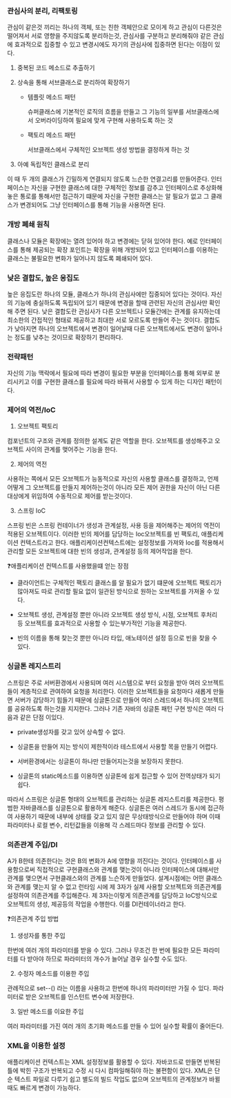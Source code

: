 
### 관심사의 분리, 리팩토링

관심이 같은것 끼리는 하나의 객체, 또는 친한 객체안으로 모이게 하고 관심이 다른것은 떨어져서 서로 영향을 주지않도록 분리하는것, 관심사를 구분하고 분리해줘야 같은 관심에 효과적으로 집중할 수 있고 변경시에도 자기의 관심사에 집중하면 된다는 이점이 있다.

 

1. 중복된 코드 메소드로 추출하기

 

2. 상속을 통해 서브클래스로 분리하여 확장하기

    - 템플릿 메소드 패턴

        슈퍼클래스에 기본적인 로직의  흐름을 만들고 그 기능의 일부를 서브클래스에서 오버라이딩하여 필요에 맞게 구현해 사용하도록 하는 것

    - 팩토리 메소드 패턴

        서브클래스에서 구체적인 오브젝트 생성 방법을 결정하게 하는 것

 

3. 아예 독립적인 클래스로 분리

이 때 두 개의 클래스가 긴밀하게 연결되지 않도록 느슨한 연결고리를 만들어준다. 인터페이스는 자신을 구현한 클래스에 대한 구체적인 정보를 감추고 인터페이스로 추상화해놓은 통로를 통해서만 접근하기 떄문에 자신을 구현한 클래스는 알 필요가 없고 그 클래스가 변경되어도 그냥 인터페이스를 통해 기능을 사용하면 된다.



### 개방 폐쇄 원칙
클래스나 모듈은 확장에는 열려 있어야 하고 변경에는 닫혀 있어야 한다. 예로 인터페이스를 통해 제공되는 확장 포인트는 확장을 위해 개방되어 있고 인터페이스를 이용하는 클래스는 불필요한 변화가 일어나지 않도록 폐쇄되어 있다.

 

### 낮은 결합도, 높은 응집도
높은 응집도란 하나의 모듈, 클래스가 하나의 관심사에만 집중되어 있다는 것이다. 자신의 기능에 충실하도록 독립되어 있기 때문에 변경을 할때 관련된 자신의 관심사만 확인해 주면 된다. 낮은 결합도란 관심사가 다른 오브젝트나 모듈간에는 관계를 유지하는데 최소한의 간접적인 형태로 제공하고 최대한 서로 모르도록 만들어 주는 것이다. 결합도가 낮아지면 하나의 오브젝트에서 변경이 일어날때 다른 오브젝트에서도 변경이 일어나는 정도를 낮추는 것이므로 확장하기 편리하다.

 

### 전략패턴
자신의 기능 맥락에서 필요에 따라 변경이 필요한 부분을 인터페이스를 통해 외부로 분리시키고 이를 구현한 클래스를 필요에 따라 바꿔서 사용할 수 있게 하는 디자인 패턴이다.

 

### 제어의 역전/IoC
1. 오브젝트 팩토리

컴포넌트의 구조와 관계를 정의한 설계도 같은 역할을 한다. 오브젝트를 생성해주고 오브젝트 사이의 관계를 맺어주는 기능을 한다.

 

2. 제어의 역전

사용하는 쪽에서 모든 오브젝트가 능동적으로 자신의 사용할 클래스를 결정하고, 언제 어떻게 그 오브젝트를 만들지 제어하는것이 아니라 모든 제어 권한을 자신이 아닌 다른 대상에게 위임하여 수동적으로 제어를 받는것이다. 

 

3. 스프링 IoC

스프링 빈은 스프링 컨테이너가 생성과 관계설정, 사용 등을 제어해주는 제어의 역전이 적용된 오브젝트이다. 이러한 빈의 제어를 담당하는 Ioc오브젝트를 빈 팩토리, 애플리케이션 컨텍스트라고 한다. 애플리케이션컨텍스트에는 설정정보를 가져와 Ioc를 적용해서 관리할 모든 오브젝트에 대한 빈의 생성과, 관계설정 등의 제어작업을 한다.

 

❓애플리케이션 컨텍스트를 사용했을떄 얻는 장점

- 클라이언트는 구체적인 팩토리 클래스를 알 필요가 없기 떄문에 오브젝트 팩토리가 많아져도 따로 관리할 필요 없이 일관된 방식으로 원하는 오브젝트를 가져올 수 있다.

- 오브젝트 생성, 관계설정 뿐만 아니라 오브젝트 생성 방식, 시점, 오브젝트 후처리 등 오브젝트를 효과적으로 사용할 수 있는부가적인 기능을 제공한다.

- 빈의 이름을 통해 찾는것 뿐만 아니라 타입, 애노테이션 설정 등으로 빈을 찾을 수 있다.

 

### 싱글톤 레지스트리
스프링은 주로 서버환경에서 사용되며 여러 시스템으로 부터 요청을 받아 여러 오브젝트들이 계층적으로 관여하여 요청을 처리한다. 이러한 오브젝트들을 요청마다 새롭게 만들면 서버가 감당하기 힘들기 때문에 싱글톤으로 만들어 여러 스레드에서 하나의 오브젝트를 공유하도록 하는것을 지지한다. 그러나 기존 자바의 싱글톤 패턴 구현 방식은 여러 다음과 같은 단점 이있다.

 

- private생성자를 갖고 있어 상속할 수 없다.

- 싱글톤을 만들어 지는 방식이 제한적이라 테스트에서 사용할 목을 만들기 어렵다.

- 서버환경에서는 싱글톤이 하나만 만들어지는것을 보장하지 못한다.

- 싱글톤의 static메소드를 이용하면 싱글톤에 쉽게 접근할 수 있어 전역상태가 되기 쉽다.

 

따라서 스프링은 싱글톤 형태의 오브젝트를 관리하는 싱글톤 레지스트리를 제공한다. 평범한 자바클래스를 싱글톤으로 활용하게 해준다. 싱글톤은 여러 스레드가 동시에 접근하여 사용하기 때문에 내부에 상태를 갖고 있지 않은 무상태방식으로 만들어야 하며 이때 파라미터나 로컬 변수, 리턴값들을 이용해 각 스레드마다 정보를 관리할 수 있다.

 

### 의존관계 주입/DI
A가 B한테 의존한다는 것은 B의 변화가 A에 영향을 끼진다는 것이다. 인터페이스를 사용함으로써 직접적으로 구현클래스와 관계를 맺는것이 아니라 인터페이스에 대해서만 관계를 맺으면서 구현클래스와의 관계를 느슨하게 만들었다. 설계시점에는 어떤 클래스와 관계를 맺는지 알 수 없고 런타임 시에 제 3자가 실제 사용할 오브젝트와 의존관계를 설정하여 의존관계를 주입해준다. 제 3자는이렇게 의존관계를 담당하고 IoC방식으로 오브젝트의 생성, 제공등의 작업을 수행한다. 이를 DI컨테이너라고 한다.

 

❓의존관계 주입 방법

1. 생성자를 통한 주입

  한번에 여러 개의 파라미터를 받을 수 있다. 그러나 무조건 한 번에 필요한 모든 파라미터를 다 받아야 하므로 파라미터의 개수가 늘어날 경우 실수할 수도 있다.

2. 수정자 메소드를 이용한 주입

  관례적으로 set--() 라는 이름을 사용하고 한번에 하나의 파라미터만 가질 수 있다. 파라미터로 받은 오브젝트를 인스턴트 변수에 저장한다.

3. 일반 메소드를 이요한 주입

  여러 파라미터를 가진 여러 개의 초기화 메소드를 만들 수 있어 실수할 확률이 줄어든다.

 

### XML을 이용한 설정
애플리케이션 컨텍스트는 XML 설정정보를 활용할 수 있다. 자바코드로 만들면 반복된 틀에 박힌 구조가 반복되고 수정 시 다시 컴파일해줘야 하는 불편함이 있다. XML은 단순 텍스트 파일로 다루기 쉽고 별도의 빌드 작업도 없으며 오브젝트의 관계정보가 바뀔때도 빠르게 변경이 가능하다. 
